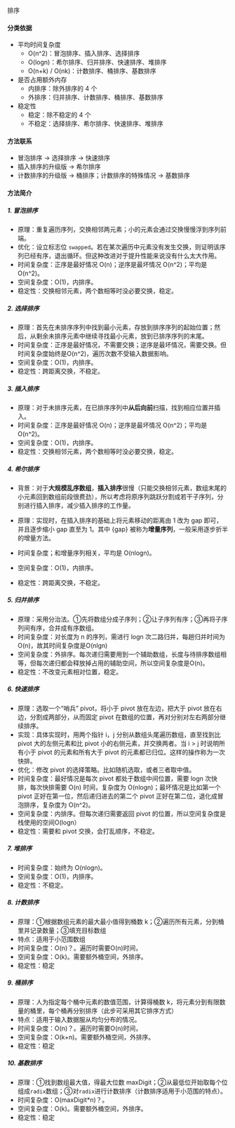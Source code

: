 排序

#### 分类依据

- 平均时间复杂度
  - O(n^2)：冒泡排序、插入排序、选择排序
  - O(logn)：希尔排序、归并排序、快速排序、堆排序
  - O(n+k) / O(nk)：计数排序、桶排序、基数排序
- 是否占用额外内存
  - 内排序：除外排序的 4 个
  - 外排序：归并排序、计数排序、桶排序、基数排序
- 稳定性
  - 稳定：除不稳定的 4 个
  - 不稳定：选择排序、希尔排序、快速排序、堆排序

#### 方法联系

- 冒泡排序 -> 选择排序 -> 快速排序
- 插入排序的升级版 -> 希尔排序
- 计数排序的升级版 -> 桶排序；计数排序的特殊情况 -> 基数排序

#### 方法简介

##### 1. 冒泡排序

- 原理：重复遍历序列，交换相邻两元素；小的元素会通过交换慢慢浮到序列前端。
- 优化：设立标志位 `swapped`。若在某次遍历中元素没有发生交换，则证明该序列已经有序，退出循环。但这种改进对于提升性能来说没有什么太大作用。
- 时间复杂度：正序是最好情况 O(n)；逆序是最坏情况 O(n^2)；平均是 O(n^2)。
- 空间复杂度：O(1)，内排序。
- 稳定性：交换相邻元素，两个数相等时没必要交换，稳定。

##### 2. 选择排序

- 原理：首先在未排序序列中找到最小元素，存放到排序序列的起始位置；然后，从剩余未排序元素中继续寻找最小元素，放到已排序序列的末尾。
- 时间复杂度：正序是最好情况，不需要交换；逆序是最坏情况，需要交换。但时间复杂度始终是O(n^2)，遍历次数不受输入数据影响。
- 空间复杂度：O(1)，内排序。
- 稳定性：跨距离交换，不稳定。

##### 3. 插入排序

- 原理：对于未排序元素，在已排序序列中**从后向前**扫描，找到相应位置并插入。
- 时间复杂度：正序是最好情况 O(n)；逆序是最坏情况 O(n^2)；平均是 O(n^2)。
- 空间复杂度：O(1)，内排序。
- 稳定性：交换相邻元素，两个数相等时没必要交换，稳定。

##### 4. 希尔排序

- 背景：对于**大规模乱序数组**，**插入排序**很慢（只能交换相邻元素，数组末尾的小元素回到数组前段很费劲），所以考虑将原序列跳跃分割成若干子序列，分别进行插入排序，减少插入排序的工作量。

- 原理：实现时，在插入排序的基础上将元素移动的距离由 1 改为 gap 即可，并且逐步缩小 gap 直至为 1。其中 {gap} 被称为**增量序列**，一般采用逐步折半的增量方法。

- 时间复杂度；和增量序列相关，平均是 O(nlogn)。
- 空间复杂度：O(1)，内排序。
- 稳定性：跨距离交换，不稳定。

##### 5. 归并排序

- 原理：采用分治法。①先将数组分成子序列；②让子序列有序；③再将子序列间有序，合并成有序数组。
- 时间复杂度：对长度为 n 的序列，需进行 logn 次二路归并，每趟归并时间为O(n)，故其时间复杂度是O(nlgn)
- 空间复杂度：外排序。每次递归需要用到一个辅助数组，长度与待排序数组相等，但每次递归都会释放掉占用的辅助空间，所以空间复杂度是O(n)。
- 稳定性：不改变元素相对位置，稳定。

##### 6. 快速排序

- 原理：选取一个“哨兵” pivot，将小于 pivot 放在左边，把大于 pivot 放在右边，分割成两部分，从而固定 pivot 在数组的位置，再对分别对左右两部分继续排序。
- 实现：具体实现时，用两个指针 i，j 分别从数组头尾遍历数组，直至找到比 pivot 大的左侧元素和比 pivot 小的右侧元素，并交换两者。当 i > j 时说明所有小于 pivot 的元素和所有大于 pivot 的元素都已归位。这样的操作称为一次快排。
- 优化：修改 pivot 的选择策略。比如随机选取，或者三者取中值。
- 时间复杂度：最好情况是每次 pivot 都处于数组中间位置，需要 logn 次快排，每次快排需要 O(n) 时间，复杂度为 O(nlogn)；最坏情况是比如第一个 pivot 正好在第一位，然后递归进去的第二个 pivot 正好在第二位，退化成冒泡排序，复杂度为  O(n^2)。
- 空间复杂度：内排序。但每次递归需要返回 pivot 的位置，所以空间复杂度是栈使用的空间O(logn）
- 稳定性：需要和 pivot 交换，会打乱顺序，不稳定。

##### 7. 堆排序

- 时间复杂度：始终为 O(nlogn)。
- 空间复杂度：O(1)，内排序。
- 稳定性：不稳定。

##### 8. 计数排序

- 原理：①根据数组元素的最大最小值得到桶数 k；②遍历所有元素，分到桶里并记录数量；③填充目标数组
- 特点：适用于小范围数组
- 时间复杂度：O(n)？。遍历时需要O(n)时间，
- 空间复杂度：O(k)。需要额外桶空间，外排序。
- 稳定性：稳定

##### 9. 桶排序

- 原理：人为指定每个桶中元素的数值范围，计算得桶数 k，将元素分到有限数量的桶里，每个桶再分别排序（此步可采用其它排序方式）
- 特点：适用于输入数据服从均匀分布的情况。
- 时间复杂度：O(n)？。遍历时需要O(n)时间，
- 空间复杂度：O(k+n)。需要额外桶空间，外排序。
- 稳定性：稳定

##### 10. 基数排序

- 原理：①找到数组最大值，得最大位数 maxDigit；②从最低位开始取每个位组成`radix`数组；③对`radix`进行计数排序（计数排序适用于小范围的特点）。
- 时间复杂度：O(maxDigit*n)？。
- 空间复杂度：O(k)。需要额外桶空间，外排序。
- 稳定性：稳定





